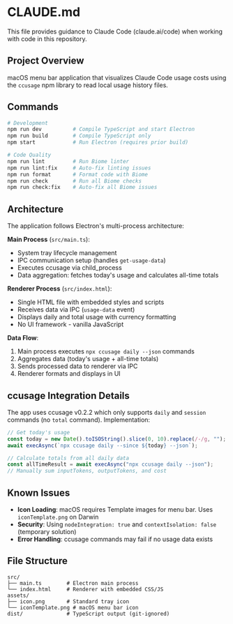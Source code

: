 # CLAUDE.md

This file provides guidance to Claude Code (claude.ai/code) when working with code in this repository.

## Project Overview

macOS menu bar application that visualizes Claude Code usage costs using the `ccusage` npm library to read local usage history files.

## Commands

```bash
# Development
npm run dev          # Compile TypeScript and start Electron
npm run build        # Compile TypeScript only
npm start            # Run Electron (requires prior build)

# Code Quality
npm run lint         # Run Biome linter
npm run lint:fix     # Auto-fix linting issues
npm run format       # Format code with Biome
npm run check        # Run all Biome checks
npm run check:fix    # Auto-fix all Biome issues
```

## Architecture

The application follows Electron's multi-process architecture:

**Main Process** (`src/main.ts`):
- System tray lifecycle management
- IPC communication setup (handles `get-usage-data`)
- Executes ccusage via child_process
- Data aggregation: fetches today's usage and calculates all-time totals

**Renderer Process** (`src/index.html`):
- Single HTML file with embedded styles and scripts
- Receives data via IPC (`usage-data` event)
- Displays daily and total usage with currency formatting
- No UI framework - vanilla JavaScript

**Data Flow**:
1. Main process executes `npx ccusage daily --json` commands
2. Aggregates data (today's usage + all-time totals)
3. Sends processed data to renderer via IPC
4. Renderer formats and displays in UI

## ccusage Integration Details

The app uses ccusage v0.2.2 which only supports `daily` and `session` commands (no `total` command). Implementation:

```typescript
// Get today's usage
const today = new Date().toISOString().slice(0, 10).replace(/-/g, "");
await execAsync(`npx ccusage daily --since ${today} --json`);

// Calculate totals from all daily data
const allTimeResult = await execAsync("npx ccusage daily --json");
// Manually sum inputTokens, outputTokens, and cost
```

## Known Issues

- **Icon Loading**: macOS requires Template images for menu bar. Uses `iconTemplate.png` on Darwin
- **Security**: Using `nodeIntegration: true` and `contextIsolation: false` (temporary solution)
- **Error Handling**: ccusage commands may fail if no usage data exists

## File Structure

```
src/
├── main.ts        # Electron main process
└── index.html     # Renderer with embedded CSS/JS
assets/
├── icon.png       # Standard tray icon
└── iconTemplate.png # macOS menu bar icon
dist/              # TypeScript output (git-ignored)
```
